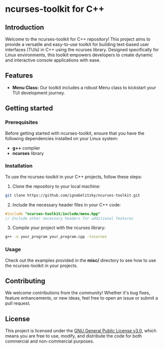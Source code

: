 # ncurses-toolkit for C++

## Introduction
Welcome to the ncurses-toolkit for C++ repository! This project aims to provide a versatile and easy-to-use toolkit for building text-based user interfaces (TUIs) in C++ using the ncurses library. Designed specifically for Linux environments, this toolkit empowers developers to create dynamic and interactive console applications with ease.

## Features
* **Menu Class:** Our toolkit includes a robust Menu class to kickstart your TUI development journey.

## Getting started
### Prerequisites
Before getting started with ncurses-toolkit, ensure that you have the following dependencies installed on your Linux system:

* **g++** compiler
* **ncurses** library

### Installation
To use the ncurses-toolkit in your C++ projects, follow these steps:

1. Clone the repository to your local machine:
```bash
git clone https://github.com/ignabelitzky/ncurses-toolkit.git
```

2. Include the necessary header files in your C++ code:
```cpp
#include "ncurses-toolkit/include/menu.hpp"
// Include other necessary headers for additional features
```

3. Compile your project with the ncurses library:
```bash
g++ -o your_program your_program.cpp -lncurses
```

### Usage
Check out the examples provided in the **misc/** directory to see how to use the ncurses-toolkit in your projects.

## Contributing
We welcome contributions from the community! Whether it's bug fixes, feature enhancements, or new ideas, feel free to open an issue or submit a pull request.

## License
This project is licensed under the [GNU General Public License v3.0](LICENSE), which means you are free to use, modify, and distribute the code for both commercial and non-commercial purposes.
